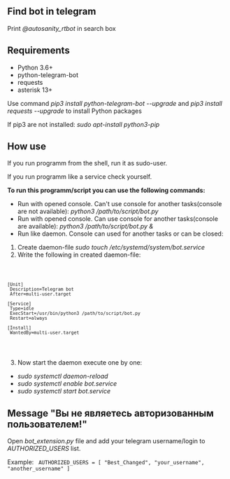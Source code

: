 <h2>Find bot in telegram</h2>

Print *@autosanity_rtbot* in search box

<h2>Requirements</h2>

- Python 3.6+
- python-telegram-bot
- requests
- asterisk 13+

Use command *pip3 install python-telegram-bot --upgrade* and *pip3 install requests --upgrade*  to install Python packages

If pip3 are not installed: *sudo apt-install python3-pip*

 <h2>How use</h2>
 
 If you run programm from the shell, run it as sudo-user.
 
 If you run programm like a service check yourself.
 
 **To run this programm/script you can use the following commands:**
 
 - Run with opened console. Can't use console for another tasks(console are not available):
  *python3 /path/to/script/bot.py*
 - Run with opened console. Can use console for another tasks(console are available):
  *python3 /path/to/script/bot.py &*
 - Run like daemon. Console can used for another tasks or can be closed:
  1. Create daemon-file *sudo touch /etc/systemd/system/bot.service*
  2. Write the following in created daemon-file:
  
   <code>
    
    [Unit]
     Description=Telegram bot
     After=multi-user.target

    [Service]
     Type=idle
     ExecStart=/usr/bin/python3 /path/to/script/bot.py
     Restart=always

    [Install]
     WantedBy=multi-user.target
     
   </code>
   
  3. Now start the daemon execute one by one:
  
   - *sudo systemctl daemon-reload*
   - *sudo systemctl enable bot.service*
   - *sudo systemctl start bot.service*

<h2>Message "Вы не являетесь авторизованным пользователем!"</h2>

Open *bot_extension.py* file and add your telegram username/login to *AUTHORIZED_USERS* list.

Example:
<code>
AUTHORIZED_USERS = [
    "Best_Changed",
    "your_username",
    "another_username"
]
</code>
